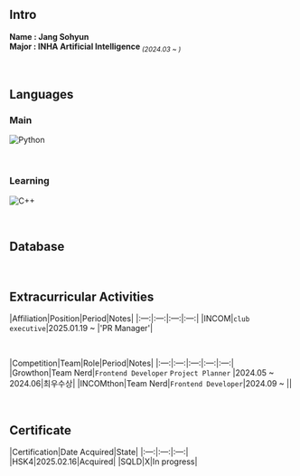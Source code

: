 ## Intro
<strong>Name : Jang Sohyun</strong><br>
<strong>Major : INHA Artificial Intelligence</strong><sub><i> (2024.03 ~ )</i></sub>

<br>

## Languages
### Main
![Python](https://img.shields.io/badge/Python-3776AB?style=for-the-badge&logo=python&logoColor=white)

<br>

### Learning
![C++](https://img.shields.io/badge/C%2B%2B-00599C?style=for-the-badge&logo=c%2B%2B&logoColor=white)

<br>

## Database

<br>

## Extracurricular Activities
|Affiliation|Position|Period|Notes|
|:—:|:—:|:—:|:—:|
|INCOM|`club executive`|2025.01.19 ~ |'PR Manager'|

<br>

|Competition|Team|Role|Period|Notes|
|:—:|:—:|:—:|:—:|:—:|
|Growthon|Team Nerd|`Frontend Developer` `Project Planner` |2024.05 ~ 2024.06|최우수상|
|INCOMthon|Team Nerd|`Frontend Developer`|2024.09 ~ ||

<br>

## Certificate
|Certification|Date Acquired|State|
|:—:|:—:|:—:|
|HSK4|2025.02.16|Acquired|
|SQLD|X|In progress|

